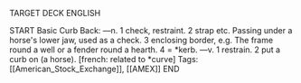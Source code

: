 TARGET DECK
ENGLISH

START
Basic
Curb
Back: —n. 1 check, restraint. 2 strap etc. Passing under a horse's lower jaw, used as a check. 3 enclosing border, e.g. The frame round a well or a fender round a hearth. 4 = *kerb. —v. 1 restrain. 2 put a curb on (a horse). [french: related to *curve]
Tags: [[American_Stock_Exchange]], [[AMEX]]
END
